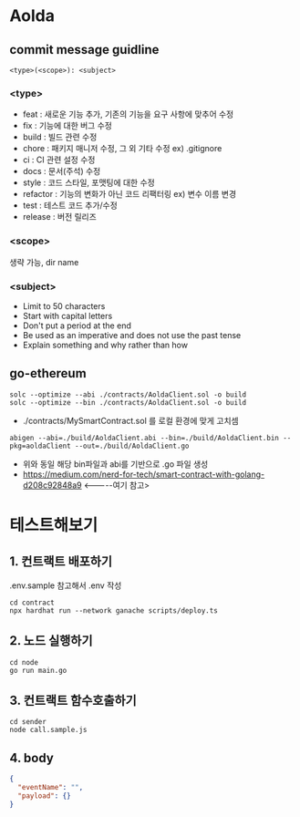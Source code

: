 # Aolda

## commit message guidline

```
<type>(<scope>): <subject>
```

### **\<type>**

- feat : 새로운 기능 추가, 기존의 기능을 요구 사항에 맞추어 수정
- fix : 기능에 대한 버그 수정
- build : 빌드 관련 수정
- chore : 패키지 매니저 수정, 그 외 기타 수정 ex) .gitignore
- ci : CI 관련 설정 수정
- docs : 문서(주석) 수정
- style : 코드 스타일, 포맷팅에 대한 수정
- refactor : 기능의 변화가 아닌 코드 리팩터링 ex) 변수 이름 변경
- test : 테스트 코드 추가/수정
- release : 버전 릴리즈

### **\<scope>**

생략 가능, dir name

### **\<subject>**

- Limit to 50 characters
- Start with capital letters
- Don't put a period at the end
- Be used as an imperative and does not use the past tense
- Explain something and why rather than how

## go-ethereum

```
solc --optimize --abi ./contracts/AoldaClient.sol -o build
solc --optimize --bin ./contracts/AoldaClient.sol -o build
```

- ./contracts/MySmartContract.sol 를 로컬 환경에 맞게 고치셈

```
abigen --abi=./build/AoldaClient.abi --bin=./build/AoldaClient.bin --pkg=aoldaClient --out=./build/AoldaClient.go
```

- 위와 동일 해당 bin파일과 abi를 기반으로 .go 파일 생성
- https://medium.com/nerd-for-tech/smart-contract-with-golang-d208c92848a9 <-----여기 참고>

# 테스트해보기

## 1. 컨트랙트 배포하기

.env.sample 참고해서 .env 작성

```
cd contract
npx hardhat run --network ganache scripts/deploy.ts
```

## 2. 노드 실행하기

```
cd node
go run main.go
```

## 3. 컨트랙트 함수호출하기

```
cd sender
node call.sample.js
```

## 4. body

```json
{
  "eventName": "",
  "payload": {}
}
```

